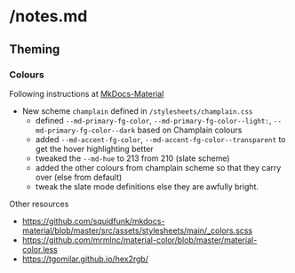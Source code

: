 # /notes.md

## Theming

### Colours

Following instructions at [MkDocs-Material](https://squidfunk.github.io/mkdocs-material/setup/changing-the-colors/)

* New scheme `champlain` defined in `/stylesheets/champlain.css`
    - defined `--md-primary-fg-color`, `--md-primary-fg-color--light:`, `--md-primary-fg-color--dark` based on Champlain colours
    - added `--md-accent-fg-color`, `--md-accent-fg-color--transparent` to get the hover highlighting better
    - tweaked the `--md-hue` to 213 from 210 (slate scheme)
    - added the other colours from champlain scheme so that they carry over (else from default)
    - tweak the slate mode definitions else they are awfully bright.

Other resources

* https://github.com/squidfunk/mkdocs-material/blob/master/src/assets/stylesheets/main/_colors.scss
* https://github.com/mrmlnc/material-color/blob/master/material-color.less
* https://tgomilar.github.io/hex2rgb/
